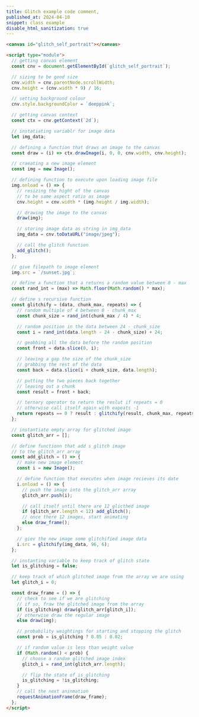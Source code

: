 ```yaml
---
title: Glitch example code comment,
published_at: 2024-04-10
snippet: class example
disable_html_sanitization: true
---
```


<canvas id="glitch_self_portrait"></canvas>

<script type="module">
    // getting canvas element
   const cnv = document.getElementById (`glitch_self_portrait`)

    // sizing to be good size
   cnv.width = cnv.parentNode.scrollWidth
   cnv.height = cnv.width * 9 / 16

   // setting background colour
   cnv.style.backgroundColor = `deeppink`

    // getting canvas context
   const ctx = cnv.getContext (`2d`)


   // instatiating variable for image data
   let img_data

   // defining a function that draws an image to the canvas
   const draw = i => ctx.drawImage (i, 0, 0, cnv.width, cnv.height)

   // craeating a new image element
   const img = new Image ()

   // defining function to execute upon loading image file
   img.onload = () => {

    // resizing the hight of the canvas
    // to be same aspect ratio as image
      cnv.height = cnv.width * (img.height / img.width)

      // drawing the image to the canvas
      draw (img)

      // storing image data as string in img_data
      img_data = cnv.toDataURL ("image/jpeg")

      // call the glitch function
      add_glitch ()
   }

   //give filepath to image element
   img.src = `/sunset.jpg`
    
   // define a function that a returns a random value between 0 - max
   const rand_int = max => Math.floor (Math.random () * max)

   // define s recursive function 
   const glitchify = (data, chunk_max, repeats) => {

      // random multiple of 4 between 0 - chunk_max
      const chunk_size = rand_int (chunk_max / 4) * 4

      // random position in the data between 24 - chunk_size
      const i = rand_int (data.length - 24 - chunk_size) + 24

      // geabbing all the data before the random position
      const front = data.slice (0, i)

      // leaving a gap the size of the chunk_size
      // grabbing the rest of the data 
      const back = data.slice (i + chunk_size, data.length)

      // putting the two pieces back together
      // leaving out a chunk
      const result = front + back

      // ternary operator to return the reslut if repeats = 0 
      // otherwise call itself again with eapeats -1
      return repeats == 0 ? result : glitchify (result, chunk_max, repeats - 1)
   }

   // instantiate empty array for glitched image
   const glitch_arr = []

   // define function that add s glitch image 
   // to the glitch_arr array
   const add_glitch = () => {

      // make new image element
      const i = new Image ()

      // define function that executes when image recieves its date
      i.onload = () => {

        // push the image into the glitch_arr array
         glitch_arr.push (i)

         // call itself until there are 12 glicthed image
         if (glitch_arr.length < 12) add_glitch ()

         // once there 12 images, start animating
         else draw_frame ()
      }

      // giev the new image some glitchified image data
      i.src = glitchify (img_data, 96, 6)
   }

   // instanting variable to keep track of glitch state
   let is_glitching = false

   // keep track of which glitched image from the array we are using 
   let glitch_i = 0

   const draw_frame = () => {
      
      // check to see if we are glitching
      // if so, fraw the glitched image from the array
      if (is_glitching) draw (glitch_arr[glitch_i])

      // otherwise draw the regular image
      else draw (img)


     // probability weightings for starting and stopping the glitch
      const prob = is_glitching ? 0.05 : 0.02

      // if random value is less than weight value
      if (Math.random () < prob) {

        // choose a random glitched image index
         glitch_i = rand_int (glitch_arr.length)

         // flip the state of is_glitching 
         is_glitching = !is_glitching
      }
   // call the next aninmation 
      requestAnimationFrame (draw_frame)
   }

</script>

```html
<canvas id="glitch_self_portrait"></canvas>

<script type="module">
  // getting canvas element
  const cnv = document.getElementById(`glitch_self_portrait`);

  // sizing to be good size
  cnv.width = cnv.parentNode.scrollWidth;
  cnv.height = (cnv.width * 9) / 16;

  // setting background colour
  cnv.style.backgroundColor = `deeppink`;

  // getting canvas context
  const ctx = cnv.getContext(`2d`);

  // instatiating variablr for image data
  let img_data;

  // defining a function that draws an image to the canvas
  const draw = (i) => ctx.drawImage(i, 0, 0, cnv.width, cnv.height);

  // craeating a new image element
  const img = new Image();

  // defining function to execute upon loading image file
  img.onload = () => {
    // resizing the hight of the canvas
    // to be same aspect ratio as image
    cnv.height = cnv.width * (img.height / img.width);

    // drawing the image to the canvas
    draw(img);

    // storing image data as string in img_data
    img_data = cnv.toDataURL("image/jpeg");

    // call the glitch function
    add_glitch();
  };

  // give filepath to image element
  img.src = `/sunset.jpg`;

  // define a function that a returns a random value between 0 - max
  const rand_int = (max) => Math.floor(Math.random() * max);

  // define s recursive function
  const glitchify = (data, chunk_max, repeats) => {
    // random multiple of 4 between 0 - chunk_max
    const chunk_size = rand_int(chunk_max / 4) * 4;

    // random position in the data between 24 - chunk_size
    const i = rand_int(data.length - 24 - chunk_size) + 24;

    // geabbing all the data before the random position
    const front = data.slice(0, i);

    // leaving a gap the size of the chunk_size
    // grabbing the rest of the data
    const back = data.slice(i + chunk_size, data.length);

    // putting the two pieces back together
    // leaving out a chunk
    const result = front + back;

    // ternary operator to return the reslut if repeats = 0
    // otherwise call itself again with eapeats -1
    return repeats == 0 ? result : glitchify(result, chunk_max, repeats - 1);
  };

  // instantiate empty array for glitched image
  const glitch_arr = [];

  // define functionn that add s glitch image
  // to the glitch_arr array
  const add_glitch = () => {
    // make new image element
    const i = new Image();

    // define function that executes when image recieves its date
    i.onload = () => {
      // push the image into the glitch_arr array
      glitch_arr.push(i);

      // call itself until there are 12 glicthed image
      if (glitch_arr.length < 12) add_glitch();
      // once there 12 images, start animating
      else draw_frame();
    };

    // giev the new image some glitchified image data
    i.src = glitchify(img_data, 96, 6);
  };

  // instanting variable to keep track of glitch state
  let is_glitching = false;

  // keep track of which glitched image from the array we are using
  let glitch_i = 0;

  const draw_frame = () => {
    // check to see if we are glitching
    // if so, fraw the glitched image from the array
    if (is_glitching) draw(glitch_arr[glitch_i]);
    // otherwise draw the regular image
    else draw(img);

    // probability weightings for starting and stopping the glitch
    const prob = is_glitching ? 0.05 : 0.02;

    // if random value is less than weight value
    if (Math.random() < prob) {
      // choose a random glitched image index
      glitch_i = rand_int(glitch_arr.length);

      // flip the state of is_glitching
      is_glitching = !is_glitching;
    }
    // call the next aninmation
    requestAnimationFrame(draw_frame);
  };
</script>
```
